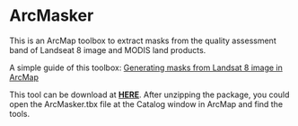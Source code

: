 # ArcMasker

This is an ArcMap toolbox to extract masks from the quality assessment band of Landseat 8 image and MODIS land products.

A simple guide of this toolbox: [Generating masks from Landsat 8 image in ArcMap](http://haoliangyu.github.io/2015/05/08/Generating-masks-from-Landsat-8-image-in-ArcMap/)

This tool can be download at [**HERE**](https://github.com/dz316424/arcmasker/releases/tag/ArcMasker_0.1). After unzipping the package, you could open the ArcMasker.tbx file at the Catalog window in ArcMap and find the tools.
